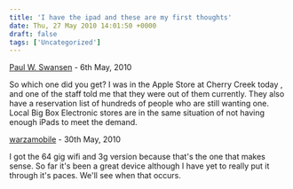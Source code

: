 ```yaml
---
title: 'I have the ipad and these are my first thoughts'
date: Thu, 27 May 2010 14:01:50 +0000
draft: false
tags: ['Uncategorized']
---
```


[Paul W. Swansen](http://paulswansen.com "paulswansen@gmail.com") - 6th May, 2010</time>

So which one did you get? I was in the Apple Store at Cherry Creek today , and one of the staff told me that they were out of them currently. They also have a reservation list of hundreds of people who are still wanting one. Local Big Box Electronic stores are in the same situation of not having enough iPads to meet the demand.

[warzamobile](http://www.richardazia.com "richard@main-vision.com") - 30th May, 2010</time>

I got the 64 gig wifi and 3g version because that's the one that makes sense. So far it's been a great device although I have yet to really put it through it's paces. We'll see when that occurs.
